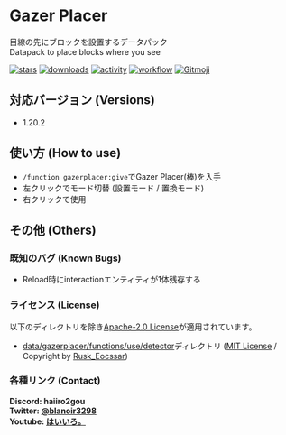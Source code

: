 # Gazer Placer

目線の先にブロックを設置するデータパック  
Datapack to place blocks where you see

[![stars](https://img.shields.io/github/stars/haiiro2gou/Gazer-Placer?logo=github)](https://github.com/haiiro2gou/Gazer-Placer/stargazers)
[![downloads](https://img.shields.io/github/downloads/haiiro2gou/Gazer-Placer/total?logo=github)](https://github.com/haiiro2gou/Gazer-Placer/releases/latest)
[![activity](https://img.shields.io/github/commit-activity/m/haiiro2gou/Gazer-Placer?label=commit&logo=github)](https://github.com/haiiro2gou/Gazer-Placer/commits/master)
[![workflow](https://img.shields.io/github/actions/workflow/status/haiiro2gou/Gazer-Placer/datapack-linter.yml?branch=master&label=linter)](https://github.com/haiiro2gou/Gazer-Placer/actions?query=workflow%3Alint-datapack)
[![Gitmoji](https://img.shields.io/badge/gitmoji-%20😜%20😍-FFDD67.svg)](https://gitmoji.carloscuesta.me/)

## 対応バージョン (Versions)

- 1.20.2

## 使い方 (How to use)

- `/function gazerplacer:give`でGazer Placer(棒)を入手
- 左クリックでモード切替 (設置モード / 置換モード)
- 右クリックで使用

## その他 (Others)

### 既知のバグ (Known Bugs)

- Reload時にinteractionエンティティが1体残存する

### ライセンス (License)

以下のディレクトリを除き[Apache-2.0 License](LICENSE)が適用されています。

- [data/gazerplacer/functions/use/detector](data/gazerplacer/functions/use/detector)ディレクトリ ([MIT License](data/gazerplacer/functions/use/detector/LICENSE) / Copyright by [Rusk_Eocssar](https://github.com/RuskEocssar))

### 各種リンク (Contact)

**Discord: haiiro2gou**  
**Twitter: [@blanoir3298](https://twitter.com/blanoir3298)**  
**Youtube: [はいいろ。](https://www.youtube.com/channel/UC4HoswwsCjgVmZlmhZ0Dpbg)**

